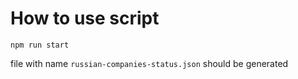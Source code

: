 # How to use script
`npm run start`

file with name
`russian-companies-status.json`
should be generated
